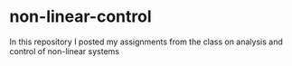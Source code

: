 # non-linear-control
In this repository I posted my assignments from the class on analysis and control of non-linear systems
